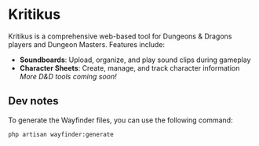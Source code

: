 
# Kritikus
Kritikus is a comprehensive web-based tool for Dungeons & Dragons players and Dungeon Masters. Features include:

- **Soundboards**: Upload, organize, and play sound clips during gameplay
- **Character Sheets**: Create, manage, and track character information
*More D&D tools coming soon!*

## Dev notes

To generate the Wayfinder files, you can use the following command:

```bash
php artisan wayfinder:generate
```
